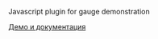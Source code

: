 Javascript plugin for gauge demonstration

[Демо и документация](http://everyonesdesign.github.io/gauge/)